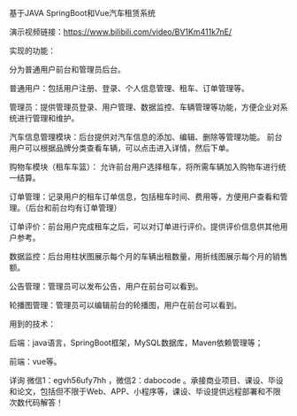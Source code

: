 基于JAVA SpringBoot和Vue汽车租赁系统

演示视频链接：https://www.bilibili.com/video/BV1Km411k7nE/

实现的功能：

分为普通用户前台和管理员后台。

普通用户：包括用户注册、登录、个人信息管理、租车、订单管理等。

管理员：提供管理员登录、用户管理、数据监控、车辆管理等功能，方便企业对系统进行管理和维护。

汽车信息管理模块：后台提供对汽车信息的添加、编辑、删除等管理功能。
前台用户可以根据品牌分类查看车辆，可以点击进入详情，然后下单。

购物车模块（租车车篮）：
允许前台用户选择租车，将所需车辆加入购物车进行统一结算。

订单管理：记录用户的租车订单信息，包括租车时间、费用等，方便用户查看和管理。（后台和前台均有订单管理）

订单评价：前台用户完成租车之后，可以对订单进行评价。提供评价信息供其他用户参考。

数据监控：后台用柱状图展示每个月的车辆出租数量，用折线图展示每个月的销售额。

公告管理：管理员可以发布公告，用户在前台可以看到。

轮播图管理：管理员可以编辑前台的轮播图，用户在前台可以看到。

用到的技术：

后端：java语言，SpringBoot框架，MySQL数据库，Maven依赖管理等；

前端：vue等。

详询 微信1：egvh56ufy7hh ，微信2：dabocode  。承接商业项目、课设、毕设和论文，包括但不限于Web、APP、小程序等，课设、毕设提供远程部署和不限次数代码解答！
